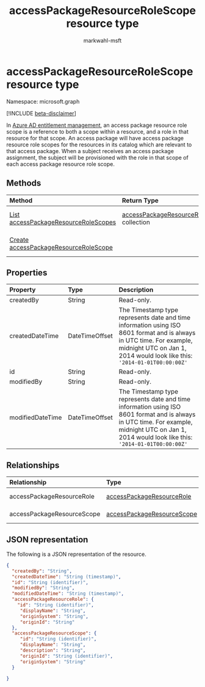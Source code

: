 ﻿---
title: "accessPackageResourceRoleScope resource type"
description: "An access package resource role scope is a reference to both a scope within a resource, and a role in that resource."
localization_priority: Normal
author: "markwahl-msft"
ms.prod: "microsoft-identity-platform"
doc_type: "resourcePageType"
---

# accessPackageResourceRoleScope resource type

Namespace: microsoft.graph

[!INCLUDE [beta-disclaimer](../../includes/beta-disclaimer.md)]

In [Azure AD entitlement management](entitlementmanagement-root.md), an access package resource role scope is a reference to both a scope within a resource, and a role in that resource for that scope.  An access package will have access package resource role scopes for the resources in its catalog which are relevant to that access package.  When a subject receives an access package assignment, the subject will be provisioned with the role in that scope of each access package resource role scope.

## Methods

| Method                                                                                                | Return Type                                                                    | Description                                                                          |
| :---------------------------------------------------------------------------------------------------- | :----------------------------------------------------------------------------- | :----------------------------------------------------------------------------------- |
| [List accessPackageResourceRoleScopes](../api/accesspackage-list-accesspackageresourcerolescopes.md)  | [accessPackageResourceRoleScope](accesspackageresourcerolescope.md) collection | Retrieve a list of **accessPackageResourceRoleScope** objects for an access package. |
| [Create accessPackageResourceRoleScope](../api/accesspackage-post-accesspackageresourcerolescopes.md) |                                                                                | Create a new **accessPackageResourceRoleScope** object for an access package.        |

## Properties

| Property         | Type           | Description                                                                                                                                                                                      |
| :--------------- | :------------- | :----------------------------------------------------------------------------------------------------------------------------------------------------------------------------------------------- |
| createdBy        | String         | Read-only.                                                                                                                                                                                       |
| createdDateTime  | DateTimeOffset | The Timestamp type represents date and time information using ISO 8601 format and is always in UTC time. For example, midnight UTC on Jan 1, 2014 would look like this: `'2014-01-01T00:00:00Z'` |
| id               | String         | Read-only.                                                                                                                                                                                       |
| modifiedBy       | String         | Read-only.                                                                                                                                                                                       |
| modifiedDateTime | DateTimeOffset | The Timestamp type represents date and time information using ISO 8601 format and is always in UTC time. For example, midnight UTC on Jan 1, 2014 would look like this: `'2014-01-01T00:00:00Z'` |

## Relationships

| Relationship               | Type                                                        | Description          |
| :------------------------- | :---------------------------------------------------------- | :------------------- |
| accessPackageResourceRole  | [accessPackageResourceRole](accesspackageresourcerole.md)   | Read-only. Nullable. |
| accessPackageResourceScope | [accessPackageResourceScope](accesspackageresourcescope.md) | Read-only. Nullable. |

## JSON representation

The following is a JSON representation of the resource.

<!-- {
  "blockType": "resource",
  "optionalProperties": [

  ],
  "@odata.type": "microsoft.graph.accessPackageResourceRoleScope",
  "baseType": "",
  "keyProperty": "id"
}-->

```json
{
  "createdBy": "String",
  "createdDateTime": "String (timestamp)",
  "id": "String (identifier)",
  "modifiedBy": "String",
  "modifiedDateTime": "String (timestamp)",
  "accessPackageResourceRole": {
    "id": "String (identifier)",
     "displayName": "String",
     "originSystem": "String",
     "originId": "String"
  },
  "accessPackageResourceScope": {
     "id": "String (identifier)",
     "displayName": "String",
     "description": "String",
     "originId": "String (identifier)",
     "originSystem": "String"
  }

}
```

<!-- uuid: 16cd6b66-4b1a-43a1-adaf-3a886856ed98
2019-02-04 14:57:30 UTC -->

<!-- {
  "type": "#page.annotation",
  "description": "accessPackageResourceRoleScope resource",
  "keywords": "",
  "section": "documentation",
  "tocPath": ""
}-->
